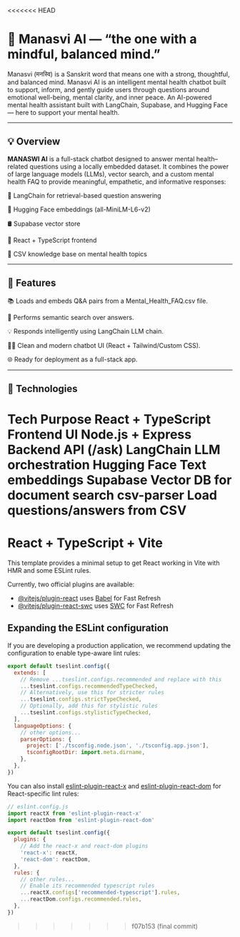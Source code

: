 <<<<<<< HEAD
# 🧠 Manasvi AI — “the one with a mindful, balanced mind.”

Manasvi (मनस्वि) is a Sanskrit word that means one with a strong, thoughtful, and balanced mind.
Manasvi AI is an intelligent mental health chatbot built to support, inform, and gently guide users through questions around emotional well-being, mental clarity, and inner peace.
 An AI-powered mental health assistant built with LangChain, Supabase, and Hugging Face — here to support your mental health.

---

## 💡 Overview

**MANASWI AI** is a full-stack chatbot designed to answer mental health–related questions using a locally embedded dataset. It combines the power of large language models (LLMs), vector search, and a custom mental health FAQ to provide meaningful, empathetic, and informative responses: 

🧾 LangChain for retrieval-based question answering

🤗 Hugging Face embeddings (all-MiniLM-L6-v2)

🛢️ Supabase vector store 

💬 React + TypeScript frontend

📄 CSV knowledge base on mental health topics

---

## 🚀 Features
📚 Loads and embeds Q&A pairs from a Mental_Health_FAQ.csv file.

🔎 Performs semantic search over answers.

💡 Responds intelligently using LangChain LLM chain.

🧑‍💻 Clean and modern chatbot UI (React + Tailwind/Custom CSS).

🌐 Ready for deployment as a full-stack app.

---

## 🧩 Technologies

Tech	Purpose
React + TypeScript	Frontend UI
Node.js + Express	Backend API (/ask)
LangChain	LLM orchestration
Hugging Face	Text embeddings
Supabase	Vector DB for document search
csv-parser	Load questions/answers from CSV
=======
# React + TypeScript + Vite

This template provides a minimal setup to get React working in Vite with HMR and some ESLint rules.

Currently, two official plugins are available:

- [@vitejs/plugin-react](https://github.com/vitejs/vite-plugin-react/blob/main/packages/plugin-react) uses [Babel](https://babeljs.io/) for Fast Refresh
- [@vitejs/plugin-react-swc](https://github.com/vitejs/vite-plugin-react/blob/main/packages/plugin-react-swc) uses [SWC](https://swc.rs/) for Fast Refresh

## Expanding the ESLint configuration

If you are developing a production application, we recommend updating the configuration to enable type-aware lint rules:

```js
export default tseslint.config({
  extends: [
    // Remove ...tseslint.configs.recommended and replace with this
    ...tseslint.configs.recommendedTypeChecked,
    // Alternatively, use this for stricter rules
    ...tseslint.configs.strictTypeChecked,
    // Optionally, add this for stylistic rules
    ...tseslint.configs.stylisticTypeChecked,
  ],
  languageOptions: {
    // other options...
    parserOptions: {
      project: ['./tsconfig.node.json', './tsconfig.app.json'],
      tsconfigRootDir: import.meta.dirname,
    },
  },
})
```

You can also install [eslint-plugin-react-x](https://github.com/Rel1cx/eslint-react/tree/main/packages/plugins/eslint-plugin-react-x) and [eslint-plugin-react-dom](https://github.com/Rel1cx/eslint-react/tree/main/packages/plugins/eslint-plugin-react-dom) for React-specific lint rules:

```js
// eslint.config.js
import reactX from 'eslint-plugin-react-x'
import reactDom from 'eslint-plugin-react-dom'

export default tseslint.config({
  plugins: {
    // Add the react-x and react-dom plugins
    'react-x': reactX,
    'react-dom': reactDom,
  },
  rules: {
    // other rules...
    // Enable its recommended typescript rules
    ...reactX.configs['recommended-typescript'].rules,
    ...reactDom.configs.recommended.rules,
  },
})
```
>>>>>>> f07b153 (final commit)
